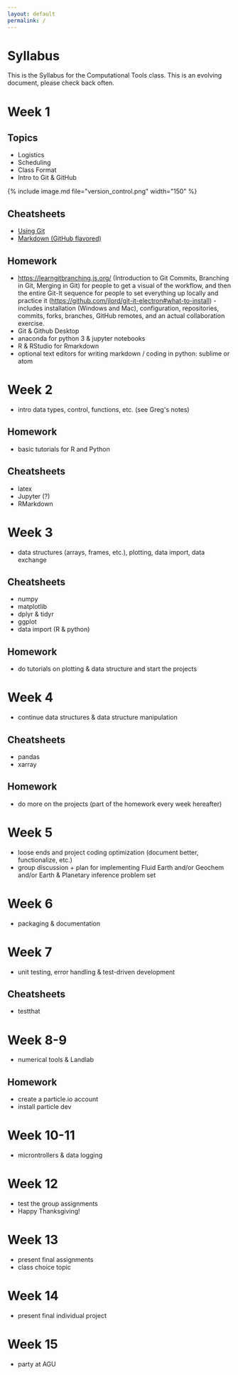 ```yaml
---
layout: default
permalink: /
---
```


# Syllabus

This is the Syllabus for the Computational Tools class. This is an evolving document, please check back often.

# Week 1

## Topics
 - Logistics
 - Scheduling
 - Class Format
 - Intro to Git & GitHub

{% include image.md file="version_control.png" width="150" %}

## Cheatsheets
 - [Using Git](https://services.github.com/on-demand/downloads/github-git-cheat-sheet.pdf)
 - [Markdown (GitHub flavored)](https://guides.github.com/pdfs/markdown-cheatsheet-online.pdf)

## Homework
 - https://learngitbranching.js.org/ (Introduction to Git Commits, Branching in Git, Merging in Git) for people to get a visual of the workflow, and then the entire Git-It sequence for people to set everything up locally and practice it (https://github.com/jlord/git-it-electron#what-to-install) - includes installation (Windows and Mac), configuration, repositories, commits, forks, branches, GitHub remotes, and an actual collaboration exercise.
 - Git & Github Desktop
 - anaconda for python 3 & jupyter notebooks
 - R & RStudio for Rmarkdown
 - optional text editors for writing markdown / coding in python: sublime or atom



# Week 2
- intro data types, control, functions, etc. (see Greg's notes)

## Homework
- basic tutorials for R and Python

## Cheatsheets
- latex
- Jupyter (?)
- RMarkdown

# Week 3
- data structures (arrays, frames, etc.), plotting, data import, data exchange

## Cheatsheets
- numpy
- matplotlib
- dplyr & tidyr
- ggplot
- data import (R & python)

## Homework
- do tutorials on plotting & data structure and start the projects

# Week 4
- continue data structures & data structure manipulation

## Cheatsheets
- pandas
- xarray

## Homework
- do more on the projects (part of the homework every week hereafter)

# Week 5
- loose ends and project coding optimization (document better, functionalize, etc.)
- group discussion + plan for implementing Fluid Earth and/or Geochem and/or Earth & Planetary inference problem set

# Week 6
- packaging & documentation

# Week 7
- unit testing, error handling & test-driven development

## Cheatsheets
- testthat

# Week 8-9
- numerical tools & Landlab

## Homework
- create a particle.io account
- install particle dev

# Week 10-11
- microntrollers & data logging

# Week 12
- test the group assignments
- Happy Thanksgiving!

# Week 13
- present final assignments
- class choice topic

# Week 14
- present final individual project

# Week 15
- party at AGU
